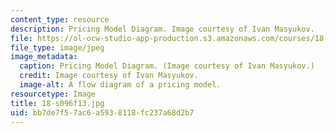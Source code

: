 ```yaml
---
content_type: resource
description: Pricing Model Diagram. Image courtesy of Ivan Masyukov.
file: https://ol-ocw-studio-app-production.s3.amazonaws.com/courses/18-s096-topics-in-mathematics-with-applications-in-finance-fall-2013/bb7de7f57ac6a5938118fc237a68d2b7_18-s096f13.jpg
file_type: image/jpeg
image_metadata:
  caption: Pricing Model Diagram. (Image courtesy of Ivan Masyukov.)
  credit: Image courtesy of Ivan Masyukov.
  image-alt: A flow diagram of a pricing model.
resourcetype: Image
title: 18-s096f13.jpg
uid: bb7de7f5-7ac6-a593-8118-fc237a68d2b7
---
```

